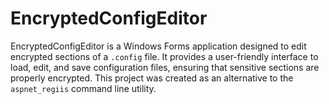 # EncryptedConfigEditor
EncryptedConfigEditor is a Windows Forms application designed to edit encrypted sections of a `.config` file. It provides a user-friendly interface to load, edit, and save configuration files, ensuring that sensitive sections are properly encrypted. This project was created as an alternative to the `aspnet_regiis` command line utility.
